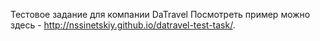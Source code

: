 Тестовое задание для компании DaTravel Посмотреть пример можно здесь - http://nssinetskiy.github.io/datravel-test-task/.
